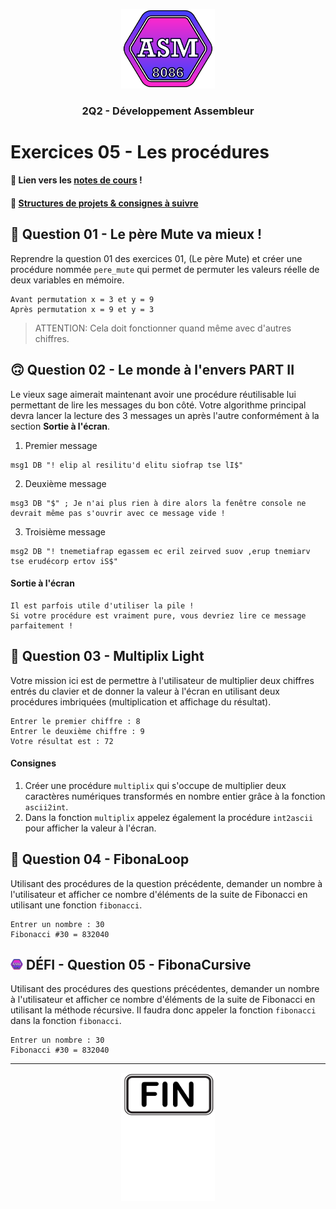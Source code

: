 <p align="Center"><img src="../includes/logo.png" alt="drawing" width="150"/></p>
<h3 align="Center">2Q2 - Développement Assembleur</h3>

# Exercices 05 - Les procédures

#### 📝 Lien vers les [notes de cours](https://slides.com/hkoncept/2q2-05/fullscreen?token=3QPss-cZ) !

#### 📁 [Structures de projets & consignes à suivre](../includes/rules.md)

## 🔁 Question 01 - Le père Mute va mieux !

Reprendre la question 01 des exercices 01, (Le père Mute) et créer une procédure nommée `pere_mute` qui permet de permuter les valeurs réelle de deux variables en mémoire.

```
Avant permutation x = 3 et y = 9
Après permutation x = 9 et y = 3
```

> ATTENTION: Cela doit fonctionner quand même avec d'autres chiffres.

## 🙃 Question 02 - Le monde à l'envers PART II

Le vieux sage aimerait maintenant avoir une procédure réutilisable lui permettant de lire les messages du bon côté. Votre algorithme principal devra lancer la lecture des 3 messages un après l'autre conformément à la section **Sortie à l'écran**.

1. Premier message

```
msg1 DB "! elip al resilitu'd elitu siofrap tse lI$"
```

2. Deuxième message

```
msg3 DB "$" ; Je n'ai plus rien à dire alors la fenêtre console ne devrait même pas s'ouvrir avec ce message vide !
```

3. Troisième message

```
msg2 DB "! tnemetiafrap egassem ec eril zeirved suov ,erup tnemiarv tse erudécorp ertov iS$"
```

#### Sortie à l'écran

```plaintext
Il est parfois utile d'utiliser la pile !
Si votre procédure est vraiment pure, vous devriez lire ce message parfaitement !
```

## 🧮 Question 03 - Multiplix Light

Votre mission ici est de permettre à l'utilisateur de multiplier deux chiffres entrés du clavier et de donner la valeur à l'écran en utilisant deux procédures imbriquées (multiplication et affichage du résultat).

```plaintext
Entrer le premier chiffre : 8
Entrer le deuxième chiffre : 9
Votre résultat est : 72
```

#### Consignes

1. Créer une procédure `multiplix` qui s'occupe de multiplier deux caractères numériques transformés en nombre entier grâce à la fonction `ascii2int`.
2. Dans la fonction `multiplix` appelez également la procédure `int2ascii` pour afficher la valeur à l'écran.

## 🔁 Question 04 - FibonaLoop

Utilisant des procédures de la question précédente, demander un nombre à l'utilisateur et afficher ce nombre d'éléments de la suite de Fibonacci en utilisant une fonction `fibonacci`.

```plaintext
Entrer un nombre : 30
Fibonacci #30 = 832040
```

## <img src="../includes/logo.png" alt="drawing" width="20"/> DÉFI - Question 05 - FibonaCursive

Utilisant des procédures des questions précédentes, demander un nombre à l'utilisateur et afficher ce nombre d'éléments de la suite de Fibonacci en utilisant la méthode récursive. Il faudra donc appeler la fonction `fibonacci` dans la fonction `fibonacci`.

```plaintext
Entrer un nombre : 30
Fibonacci #30 = 832040
```

<hr><p align="Center"><img src="./images/end.png" alt="drawing" width="150"/></p>
